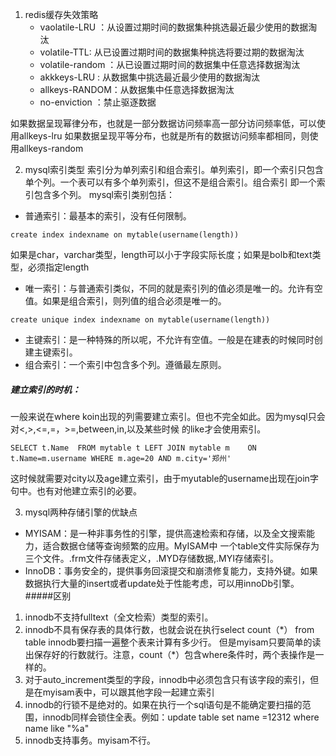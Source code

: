 1. redis缓存失效策略
    * vaolatile-LRU ：从设置过期时间的数据集种挑选最近最少使用的数据淘汰
    * volatile-TTL: 从已设置过期时间的数据集种挑选将要过期的数据淘汰
    * volatile-random ：从已设置过期时间的数据集中任意选择数据淘汰
    * akkkeys-LRU : 从数据集中挑选最近最少使用的数据淘汰
    * allkeys-RANDOM：从数据集中任意选择数据淘汰
    * no-enviction ：禁止驱逐数据

如果数据呈现幂律分布，也就是一部分数据访问频率高一部分访问频率低，可以使用allkeys-lru
如果数据呈现平等分布，也就是所有的数据访问频率都相同，则使用allkeys-random  


2. mysql索引类型
索引分为单列索引和组合索引。单列索引，即一个索引只包含单个列。一个表可以有多个单列索引，但这不是组合索引。组合索引
即一个索引包含多个列。
mysql索引类别包括：
* 普通索引：最基本的索引，没有任何限制。  
```
create index indexname on mytable(username(length))
```
如果是char，varchar类型，length可以小于字段实际长度；如果是bolb和text类型，必须指定length
* 唯一索引：与普通索引类似，不同的就是索引列的值必须是唯一的。允许有空值。如果是组合索引，则列值的组合必须是唯一的。
```$xslt
create unique index indexname on mytable(username(length))

```
* 主键索引：是一种特殊的所以呢，不允许有空值。一般是在建表的时候同时创建主键索引。
* 组合索引：一个索引中包含多个列。遵循最左原则。
##### 建立索引的时机：  
一般来说在where koin出现的列需要建立索引。但也不完全如此。因为mysql只会对<,>,<=,=，>=,between,in,以及某些时候
的like才会使用索引。
```$xslt
SELECT t.Name  FROM mytable t LEFT JOIN mytable m    ON t.Name=m.username WHERE m.age=20 AND m.city='郑州'

```
这时候就需要对city以及age建立索引，由于myutable的username出现在join字句中。也有对他建立索引的必要。  


3. mysql两种存储引擎的优缺点  
* MYISAM：是一种非事务性的引擎，提供高速检索和存储，以及全文搜索能力，适合数据仓储等查询频繁的应用。MyISAM中
一个table文件实际保存为三个文件。.frm文件存储表定义，.MYD存储数据,.MYI存储索引。  
* InnoDB：事务安全的，提供事务回滚提交和崩溃修复能力，支持外键。如果数据执行大量的insert或者update处于性能考虑，可以用innoDb引擎。
#####区别  
1. innodb不支持fulltext（全文检索）类型的索引。
2. innodb不具有保存表的具体行数，也就会说在执行select count（\*） from table innodb要扫描一遍整个表来计算有多少行。
但是myisam只要简单的读出保存好的行数就行。注意，count（\*）包含where条件时，两个表操作是一样的。
3. 对于auto_increment类型的字段，innodb中必须包含只有该字段的索引，但是在myisam表中，可以跟其他字段一起建立索引
4. innodb的行锁不是绝对的。如果在执行一个sql语句是不能确定要扫描的范围，innodb同样会锁住全表。例如：update table set name =12312 where name like "%a"
5. innodb支持事务。myisam不行。





